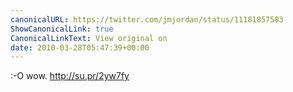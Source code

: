 ```yaml
---
canonicalURL: https://twitter.com/jmjordan/status/11181857583
ShowCanonicalLink: true
CanonicalLinkText: View original on
date: 2010-03-28T05:47:39+00:00
---
```

:-O wow. http://su.pr/2yw7fy